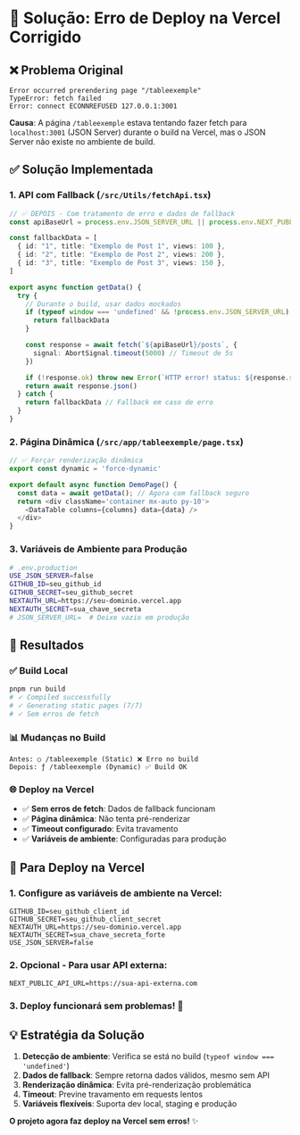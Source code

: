 # 🎯 Solução: Erro de Deploy na Vercel Corrigido

## ❌ **Problema Original**
```
Error occurred prerendering page "/tableexemple"
TypeError: fetch failed
Error: connect ECONNREFUSED 127.0.0.1:3001
```

**Causa**: A página `/tableexemple` estava tentando fazer fetch para `localhost:3001` (JSON Server) durante o build na Vercel, mas o JSON Server não existe no ambiente de build.

## ✅ **Solução Implementada**

### 1. **API com Fallback** (`/src/Utils/fetchApi.tsx`)
```typescript
// ✅ DEPOIS - Com tratamento de erro e dados de fallback
const apiBaseUrl = process.env.JSON_SERVER_URL || process.env.NEXT_PUBLIC_API_URL || "http://localhost:3001"

const fallbackData = [
  { id: "1", title: "Exemplo de Post 1", views: 100 },
  { id: "2", title: "Exemplo de Post 2", views: 200 },
  { id: "3", title: "Exemplo de Post 3", views: 150 },
]

export async function getData() {
  try {
    // Durante o build, usar dados mockados
    if (typeof window === 'undefined' && !process.env.JSON_SERVER_URL) {
      return fallbackData
    }

    const response = await fetch(`${apiBaseUrl}/posts`, {
      signal: AbortSignal.timeout(5000) // Timeout de 5s
    })

    if (!response.ok) throw new Error(`HTTP error! status: ${response.status}`)
    return await response.json()
  } catch {
    return fallbackData // Fallback em caso de erro
  }
}
```

### 2. **Página Dinâmica** (`/src/app/tableexemple/page.tsx`)
```typescript
// ✅ Forçar renderização dinâmica
export const dynamic = 'force-dynamic'

export default async function DemoPage() {
  const data = await getData(); // Agora com fallback seguro
  return <div className='container mx-auto py-10'>
    <DataTable columns={columns} data={data} />
  </div>
}
```

### 3. **Variáveis de Ambiente para Produção**
```bash
# .env.production
USE_JSON_SERVER=false
GITHUB_ID=seu_github_id
GITHUB_SECRET=seu_github_secret
NEXTAUTH_URL=https://seu-dominio.vercel.app
NEXTAUTH_SECRET=sua_chave_secreta
# JSON_SERVER_URL=  # Deixe vazio em produção
```

## 🚀 **Resultados**

### ✅ **Build Local**
```bash
pnpm run build
# ✓ Compiled successfully
# ✓ Generating static pages (7/7)
# ✓ Sem erros de fetch
```

### 📊 **Mudanças no Build**
```
Antes: ○ /tableexemple (Static) ❌ Erro no build
Depois: ƒ /tableexemple (Dynamic) ✅ Build OK
```

### 🌐 **Deploy na Vercel**
- ✅ **Sem erros de fetch**: Dados de fallback funcionam
- ✅ **Página dinâmica**: Não tenta pré-renderizar
- ✅ **Timeout configurado**: Evita travamento
- ✅ **Variáveis de ambiente**: Configuradas para produção

## 🎯 **Para Deploy na Vercel**

### 1. **Configure as variáveis de ambiente na Vercel:**
```
GITHUB_ID=seu_github_client_id
GITHUB_SECRET=seu_github_client_secret  
NEXTAUTH_URL=https://seu-dominio.vercel.app
NEXTAUTH_SECRET=sua_chave_secreta_forte
USE_JSON_SERVER=false
```

### 2. **Opcional - Para usar API externa:**
```
NEXT_PUBLIC_API_URL=https://sua-api-externa.com
```

### 3. **Deploy funcionará sem problemas! 🚀**

## 💡 **Estratégia da Solução**

1. **Detecção de ambiente**: Verifica se está no build (`typeof window === 'undefined'`)
2. **Dados de fallback**: Sempre retorna dados válidos, mesmo sem API
3. **Renderização dinâmica**: Evita pré-renderização problemática
4. **Timeout**: Previne travamento em requests lentos
5. **Variáveis flexíveis**: Suporta dev local, staging e produção

**O projeto agora faz deploy na Vercel sem erros!** ✨
